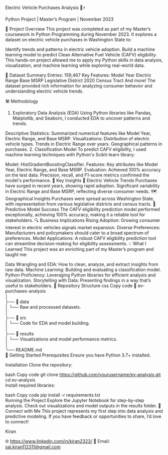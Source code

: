 Electric Vehicle Purchases Analysis 🚗⚡






Python Project | Master’s Program | November 2023



📌 Project Overview
This project was completed as part of my Master’s coursework in Python Programming during November 2023. It explores a dataset on electric vehicle purchases in Washington State to:

Identify trends and patterns in electric vehicle adoption.
Build a machine learning model to predict Clean Alternative Fuel Vehicle (CAFV) eligibility.
This hands-on project allowed me to apply my Python skills in data analysis, visualization, and machine learning while exploring real-world data.



💾 Dataset Summary
Entries: 159,467
Key Features:
Model Year
Electric Range
Base MSRP
Legislative District
2020 Census Tract
And more!
The dataset provided rich information for analyzing consumer behavior and understanding electric vehicle trends.



🛠 Methodology
1. Exploratory Data Analysis (EDA)
Using Python libraries like Pandas, Matplotlib, and Seaborn, I conducted EDA to uncover patterns and trends.

Descriptive Statistics: Summarized numerical features like Model Year, Electric Range, and Base MSRP.
Visualizations:
Distribution of electric vehicle types.
Trends in Electric Range over years.
Geographical patterns in purchases.
2. Classification Model
To predict CAFV eligibility, I used machine learning techniques with Python's Scikit-learn library:

Model: HistGradientBoostingClassifier.
Features: Key attributes like Model Year, Electric Range, and Base MSRP.
Evaluation: Achieved 100% accuracy on the test data. Precision, recall, and F1-score metrics confirmed the model's performance.
🎯 Key Insights
🚀 Electric Vehicle Trends
Purchases have surged in recent years, showing rapid adoption.
Significant variability in Electric Range and Base MSRP, reflecting diverse consumer needs.
🗺 Geographical Insights
Purchases were spread across Washington State, with representation from various legislative districts and census tracts.
🤖 Predictive Model Success
The CAFV eligibility prediction model performed exceptionally, achieving 100% accuracy, making it a reliable tool for stakeholders.
🔍 Business Implications
Rising Adoption: Growing consumer interest in electric vehicles signals market expansion.
Diverse Preferences: Manufacturers and policymakers should cater to a broad spectrum of preferences.
Model Applications: A robust CAFV eligibility prediction tool can streamline decision-making for eligibility assessments.
💡 What I Learned
This project was an enriching part of my Master’s program and taught me:

Data Wrangling and EDA: How to clean, analyze, and extract insights from raw data.
Machine Learning: Building and evaluating a classification model.
Python Proficiency: Leveraging Python libraries for efficient analysis and visualization.
Storytelling with Data: Presenting findings in a way that’s useful to stakeholders.
📂 Repository Structure
css
Copy code
📁 ev-purchases-analysis  
│  
├── 📁 data  
│   └── Raw and processed datasets.  
│  
├── 📁 src  
│   └── Code for EDA and model building.  
│  
├── 📁 results  
│   └── Visualizations and model performance metrics.  
│  
└── README.md  
🚀 Getting Started
Prerequisites
Ensure you have Python 3.7+ installed.

Installation
Clone the repository:

bash
Copy code
git clone https://github.com/yourusername/ev-analysis.git  
cd ev-analysis  
Install required libraries:

bash
Copy code
pip install -r requirements.txt  
Running the Project
Explore the Jupyter Notebook for step-by-step analysis.
Check out visualizations and model outputs in the results folder.
🤝 Connect with Me
This project represents my first step into data analysis and predictive modeling. If you have feedback or opportunities to share, I’d love to connect!

Kiran

🌐 https://www.linkedin.com/in/kiran2323/
📧 Email: sai.kiran112311@gmail.com









